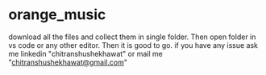 # orange_music
download all the files and collect them in single folder.
Then open folder in vs code or any other editor.
Then it is good to go.
if you have any issue ask me linkedin "chitranshushekhawat" or mail me "chitranshushekhawat@gmail.com"
